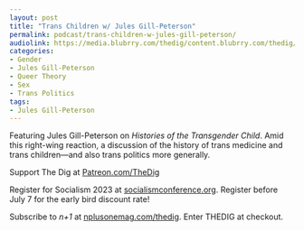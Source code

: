 ```yaml
---
layout: post
title: "Trans Children w/ Jules Gill-Peterson"
permalink: podcast/trans-children-w-jules-gill-peterson/
audiolink: https://media.blubrry.com/thedig/content.blubrry.com/thedig/The_Dig-EP_404-Gill-Peterson.mp3
categories:
- Gender
- Jules Gill-Peterson
- Queer Theory
- Sex
- Trans Politics
tags:
- Jules Gill-Peterson
---
```


Featuring Jules Gill-Peterson on *Histories of the Transgender Child*. Amid this right-wing reaction, a discussion of the history of trans medicine and trans children—and also trans politics more generally.

Support The Dig at [Patreon.com/TheDig](http://Patreon.com/TheDig)

Register for Socialism 2023 at [socialismconference.org](http://socialismconference.org). Register before July 7 for the early bird discount rate!

Subscribe to *n+1* at [nplusonemag.com/thedig](http://nplusonemag.com/thedig). Enter THEDIG at checkout.

